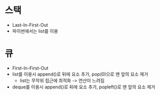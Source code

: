 # 스택 
- Last-In-First-Out
- 파이썬에서는 list를 이용

# 큐
- First-In-First-Out
- list를 이용시 append()로 뒤에 요소 추가, pop(0)으로 맨 앞의 요소 제거
  - list는 무작위 접근에 최적화 -> 연산이 느려짐
- deque를 이용시 append()로 뒤에 요소 추가, popleft()로 맨 앞의 요소 제거
